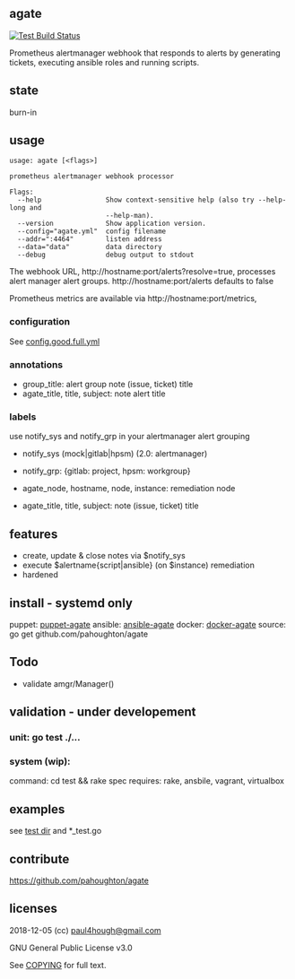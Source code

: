 ## agate

[![Test Build Status](https://travis-ci.org/pahoughton/agate.png)](https://travis-ci.org/pahoughton/agate)

Prometheus alertmanager webhook that responds to alerts by generating
tickets, executing ansible roles and running scripts.
## state

burn-in

## usage

```
usage: agate [<flags>]

prometheus alertmanager webhook processor

Flags:
  --help                Show context-sensitive help (also try --help-long and
                        --help-man).
  --version             Show application version.
  --config="agate.yml"  config filename
  --addr=":4464"        listen address
  --data="data"         data directory
  --debug               debug output to stdout

```

The webhook URL, http://hostname:port/alerts?resolve=true, processes
alert manager alert groups. http://hostname:port/alerts defaults to false

Prometheus metrics are available via http://hostname:port/metrics,

### configuration

See [config.good.full.yml](blob/master/config/testdata/config.good.full.yml)


### annotations

* group_title: alert group note (issue, ticket) title
* agate_title, title, subject: note alert title

### labels

use notify_sys and notify_grp in your alertmanager alert grouping

* notify_sys (mock|gitlab|hpsm) (2.0: alertmanager)
* notify_grp: {gitlab: project, hpsm: workgroup}

* agate_node, hostname, node, instance: remediation node
* agate_title, title, subject: note (issue, ticket) title

## features

* create, update & close notes via $notify_sys
* execute $alertname{script|ansible} (on $instance) remediation
* hardened

## install - systemd only

puppet: [puppet-agate](https://github.com/pahoughton/puppet-agate)
ansible: [ansible-agate](https://github.com/pahoughton/puppet-agate)
docker: [docker-agate](FIXME)
source: go get github.com/pahoughton/agate

## Todo

- validate amgr/Manager()

## validation - under developement

### unit: go test ./...

### system (wip):

command: cd test && rake spec
requires: rake, ansbile, vagrant, virtualbox

## examples

see [test dir](blob/master/test) and *_test.go

## contribute

https://github.com/pahoughton/agate

## licenses

2018-12-05 (cc) <paul4hough@gmail.com>

GNU General Public License v3.0

See [COPYING](blob/master/COPYING) for full text.
